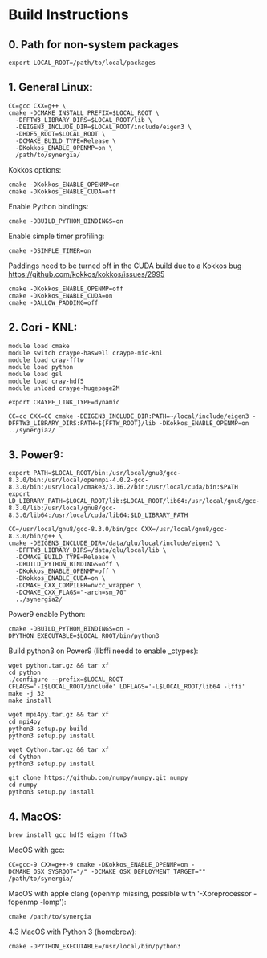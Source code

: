
# Build Instructions

## 0. Path for non-system packages

    export LOCAL_ROOT=/path/to/local/packages


## 1. General Linux:

    CC=gcc CXX=g++ \
    cmake -DCMAKE_INSTALL_PREFIX=$LOCAL_ROOT \
      -DFFTW3_LIBRARY_DIRS=$LOCAL_ROOT/lib \
      -DEIGEN3_INCLUDE_DIR=$LOCAL_ROOT/include/eigen3 \
      -DHDF5_ROOT=$LOCAL_ROOT \
      -DCMAKE_BUILD_TYPE=Release \
      -DKokkos_ENABLE_OPENMP=on \
      /path/to/synergia/

Kokkos options:

    cmake -DKokkos_ENABLE_OPENMP=on
    cmake -DKokkos_ENABLE_CUDA=off

Enable Python bindings:

    cmake -DBUILD_PYTHON_BINDINGS=on

Enable simple timer profiling:

    cmake -DSIMPLE_TIMER=on

Paddings need to be turned off in the CUDA build due to a Kokkos bug https://github.com/kokkos/kokkos/issues/2995

    cmake -DKokkos_ENABLE_OPENMP=off
    cmake -DKokkos_ENABLE_CUDA=on
    cmake -DALLOW_PADDING=off


## 2. Cori - KNL:

    module load cmake
    module switch craype-haswell craype-mic-knl
    module load cray-fftw
    module load python
    module load gsl
    module load cray-hdf5
    module unload craype-hugepage2M

    export CRAYPE_LINK_TYPE=dynamic

    CC=cc CXX=CC cmake -DEIGEN3_INCLUDE_DIR:PATH=~/local/include/eigen3 -DFFTW3_LIBRARY_DIRS:PATH=${FFTW_ROOT}/lib -DKokkos_ENABLE_OPENMP=on ../synergia2/


## 3. Power9:

    export PATH=$LOCAL_ROOT/bin:/usr/local/gnu8/gcc-8.3.0/bin:/usr/local/openmpi-4.0.2-gcc-8.3.0/bin:/usr/local/cmake3/3.16.2/bin:/usr/local/cuda/bin:$PATH
    export LD_LIBRARY_PATH=$LOCAL_ROOT/lib:$LOCAL_ROOT/lib64:/usr/local/gnu8/gcc-8.3.0/lib:/usr/local/gnu8/gcc-8.3.0/lib64:/usr/local/cuda/lib64:$LD_LIBRARY_PATH

    CC=/usr/local/gnu8/gcc-8.3.0/bin/gcc CXX=/usr/local/gnu8/gcc-8.3.0/bin/g++ \
    cmake -DEIGEN3_INCLUDE_DIR=/data/qlu/local/include/eigen3 \
      -DFFTW3_LIBRARY_DIRS=/data/qlu/local/lib \
      -DCMAKE_BUILD_TYPE=Release \
      -DBUILD_PYTHON_BINDINGS=off \
      -DKokkos_ENABLE_OPENMP=off \
      -DKokkos_ENABLE_CUDA=on \
      -DCMAKE_CXX_COMPILER=nvcc_wrapper \
      -DCMAKE_CXX_FLAGS="-arch=sm_70" 
      ../synergia2/


Power9 enable Python:

    cmake -DBUILD_PYTHON_BINDINGS=on -DPYTHON_EXECUTABLE=$LOCAL_ROOT/bin/python3


Build python3 on Power9 (libffi needd to enable _ctypes):

    wget python.tar.gz && tar xf
    cd python
    ./configure --prefix=$LOCAL_ROOT
    CFLAGS='-I$LOCAL_ROOT/include' LDFLAGS='-L$LOCAL_ROOT/lib64 -lffi' make -j 32
    make install

    wget mpi4py.tar.gz && tar xf
    cd mpi4py
    python3 setup.py build
    python3 setup.py install

    wget Cython.tar.gz && tar xf
    cd Cython
    python3 setup.py install

    git clone https://github.com/numpy/numpy.git numpy
    cd numpy
    python3 setup.py install



## 4. MacOS:

    brew install gcc hdf5 eigen fftw3

MacOS with gcc:

    CC=gcc-9 CXX=g++-9 cmake -DKokkos_ENABLE_OPENMP=on -DCMAKE_OSX_SYSROOT="/" -DCMAKE_OSX_DEPLOYMENT_TARGET="" /path/to/synergia/

MacOS with apple clang (openmp missing, possible with '-Xpreprocessor -fopenmp -lomp'):

    cmake /path/to/synergia

4.3 MacOS with Python 3 (homebrew):

    cmake -DPYTHON_EXECUTABLE=/usr/local/bin/python3
